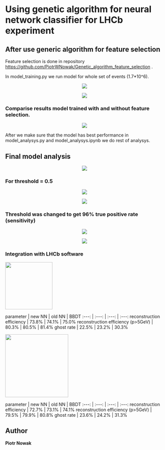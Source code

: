 # Using genetic algorithm for neural network classifier for LHCb experiment

## After use generic algorithm for feature selection
Feature selection is done in repository https://github.com/PiotrWNowak/Genetic_algorithm_feature_selection .

In model_training.py we run model for whole set of events (1.7*10^6).
<p align="center">
  <img src="https://github.com/PiotrWNowak/LHCb_track_classifier/raw/master/images/Figure_2.png">
</p>

<p align="center">
  <img src="https://github.com/PiotrWNowak/LHCb_track_classifier/raw/master/images/Figure_1.png">
</p>

### Comparise results model trained with and without feature selection.
<p align="center">
  <img src="https://github.com/PiotrWNowak/LHCb_track_classifier/raw/master/images/Figure_8.png">
</p>

After we make sure that the model has best performance in model_analysys.py and model_analysys.ipynb we do rest of analysys.


## Final model analysis

<p align="center">
  <img src="https://github.com/PiotrWNowak/LHCb_track_classifier/raw/master/images/Figure_9.png">
</p>

### For threshold = 0.5
<p align="center">
  <img src="https://github.com/PiotrWNowak/LHCb_track_classifier/raw/master/images/Figure_5.png">
</p>

<p align="center">
  <img src="https://github.com/PiotrWNowak/LHCb_track_classifier/raw/master/images/Figure_4.png">
</p>

### Threshold was changed to get 96% true positive rate (sensitivity)

<p align="center">
  <img src="https://github.com/PiotrWNowak/LHCb_track_classifier/raw/master/images/Figure_3.png">
</p>

<p align="center">
  <img src="https://github.com/PiotrWNowak/LHCb_track_classifier/raw/master/images/Figure_6.png">
</p>

### Integration with LHCb software

<p align="left">
  <img src="https://github.com/PiotrWNowak/LHCb_track_classifier/raw/master/images/1.png" width="150">
</p>
parameter | new NN | old NN | BBDT
:---: | :---: | :---: | :---:
reconstruction efficiency | 73.8% | 74.1% | 75.0%
reconstruction efficiency (p>5GeV) | 80.3% | 80.5% | 81.4%
ghost rate | 22.5% | 23.2% | 30.3%

<p align="left">
  <img src="https://github.com/PiotrWNowak/LHCb_track_classifier/raw/master/images/2.png" width="200">
</p>
parameter | new NN | old NN | BBDT
:---: | :---: | :---: | :---:
reconstruction efficiency | 72.7% | 73.1% | 74.1%
reconstruction efficiency (p>5GeV) | 79.5% | 79.9% | 80.8%
ghost rate | 23.6% | 24.2% | 31.3%

## Author

**Piotr Nowak**
